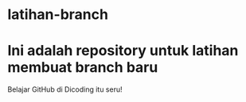 # latihan-branch

# Ini adalah repository untuk latihan membuat branch baru
Belajar GitHub di Dicoding itu seru!
